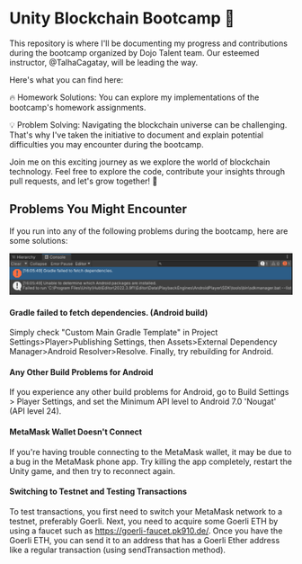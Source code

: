 # Unity Blockchain Bootcamp 🚀
This repository is where I'll be documenting my progress and contributions during the bootcamp organized by Dojo Talent team. Our esteemed instructor, @TalhaCagatay, will be leading the way.

Here's what you can find here:

🔥 Homework Solutions: You can explore my implementations of the bootcamp's homework assignments.

💡 Problem Solving: Navigating the blockchain universe can be challenging. That's why I've taken the initiative to document and explain potential difficulties you may encounter during the bootcamp.

Join me on this exciting journey as we explore the world of blockchain technology. Feel free to explore the code, contribute your insights through pull requests, and let's grow together! 🌟
## Problems You Might Encounter
If you run into any of the following problems during the bootcamp, here are some solutions:

![Screenshot](ReadmeResources/Screenshot-Gradle.png)
#### Gradle failed to fetch dependencies. (Android build)
Simply check "Custom Main Gradle Template" in Project Settings>Player>Publishing Settings, then Assets>External Dependency Manager>Android Resolver>Resolve. Finally, try rebuilding for Android.
#### Any Other Build Problems for Android
If you experience any other build problems for Android, go to Build Settings > Player Settings, and set the Minimum API level to Android 7.0 'Nougat' (API level 24).
#### MetaMask Wallet Doesn't Connect
If you're having trouble connecting to the MetaMask wallet, it may be due to a bug in the MetaMask phone app. Try killing the app completely, restart the Unity game, and then try to reconnect again.
#### Switching to Testnet and Testing Transactions
To test transactions, you first need to switch your MetaMask network to a testnet, preferably Goerli. Next, you need to acquire some Goerli ETH by using a faucet such as https://goerli-faucet.pk910.de/. Once you have the Goerli ETH, you can send it to an address that has a Goerli Ether address like a regular transaction (using sendTransaction method).
